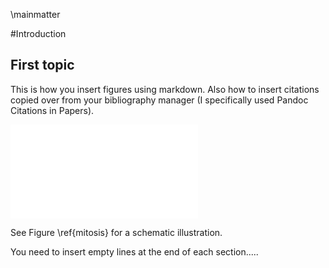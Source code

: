 \mainmatter

#Introduction

## First topic
This is how you insert figures using markdown. Also how to insert citations copied over from your bibliography manager (I specifically used Pandoc Citations in Papers).

![Interphase and the different stages of mitosis. Figure from Walczak et al., 2010[@Walczak:2010uk]. \label{mitosis} ](figures/mitosis_Walczak.pdf)
 
See Figure \ref{mitosis} for a schematic illustration.

You need to insert empty lines at the end of each section.....  

